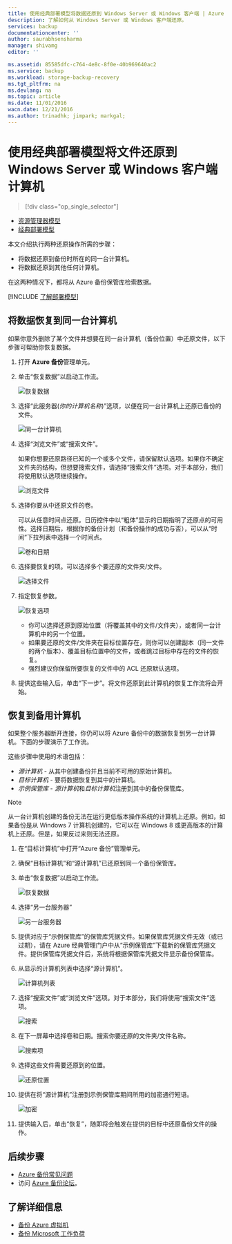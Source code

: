```yaml
---
title: 使用经典部署模型将数据还原到 Windows Server 或 Windows 客户端 | Azure
description: 了解如何从 Windows Server 或 Windows 客户端还原。
services: backup
documentationcenter: ''
author: saurabhsensharma
manager: shivamg
editor: ''

ms.assetid: 85585dfc-c764-4e8c-8f0e-40b969640ac2
ms.service: backup
ms.workload: storage-backup-recovery
ms.tgt_pltfrm: na
ms.devlang: na
ms.topic: article
ms.date: 11/01/2016
wacn.date: 12/21/2016
ms.author: trinadhk; jimpark; markgal;
---
```


# 使用经典部署模型将文件还原到 Windows Server 或 Windows 客户端计算机

> [!div class="op_single_selector"]
- [资源管理器模型](./backup-azure-restore-windows-server.md)
- [经典部署模型](./backup-azure-restore-windows-server-classic.md)

本文介绍执行两种还原操作所需的步骤：

- 将数据还原到备份时所在的同一台计算机。
- 将数据还原到其他任何计算机。

在这两种情况下，都将从 Azure 备份保管库检索数据。

[!INCLUDE [了解部署模型](../../includes/learn-about-deployment-models-classic-include.md)]

## 将数据恢复到同一台计算机
如果你意外删除了某个文件并想要在同一台计算机（备份位置）中还原文件，以下步骤可帮助你恢复数据。

1. 打开 **Azure 备份**管理单元。
2. 单击“恢复数据”以启动工作流。

    ![恢复数据](./media/backup-azure-restore-windows-server-classic/recover.png)
3. 选择“此服务器(*你的计算机名称*)”选项，以便在同一台计算机上还原已备份的文件。

    ![同一台计算机](./media/backup-azure-restore-windows-server-classic/samemachine.png)
4. 选择“浏览文件”或“搜索文件”。

    如果你想要还原路径已知的一个或多个文件，请保留默认选项。如果你不确定文件夹的结构，但想要搜索文件，请选择“搜索文件”选项。对于本部分，我们将使用默认选项继续操作。

    ![浏览文件](./media/backup-azure-restore-windows-server-classic/browseandsearch.png)
5. 选择你要从中还原文件的卷。

    可以从任意时间点还原。日历控件中以“粗体”显示的日期指明了还原点的可用性。选择日期后，根据你的备份计划（和备份操作的成功与否），可以从“时间”下拉列表中选择一个时间点。

    ![卷和日期](./media/backup-azure-restore-windows-server-classic/volanddate.png)
6. 选择要恢复的项。可以选择多个要还原的文件夹/文件。

    ![选择文件](./media/backup-azure-restore-windows-server-classic/selectfiles.png)
7. 指定恢复参数。

    ![恢复选项](./media/backup-azure-restore-windows-server-classic/recoveroptions.png)

   - 你可以选择还原到原始位置（将覆盖其中的文件/文件夹），或者同一台计算机中的另一个位置。
   - 如果要还原的文件/文件夹在目标位置存在，则你可以创建副本（同一文件的两个版本）、覆盖目标位置中的文件，或者跳过目标中存在的文件的恢复。
   - 强烈建议你保留所要恢复的文件中的 ACL 还原默认选项。
8. 提供这些输入后，单击“下一步”。将文件还原到此计算机的恢复工作流将会开始。

## 恢复到备用计算机
如果整个服务器断开连接，你仍可以将 Azure 备份中的数据恢复到另一台计算机。下面的步骤演示了工作流。

这些步骤中使用的术语包括：

- *源计算机* - 从其中创建备份并且当前不可用的原始计算机。
- *目标计算机* - 要将数据恢复到其中的计算机。
- *示例保管库* - *源计算机*和*目标计算机*注册到其中的备份保管库。<br/>

> [!NOTE]
> 从一台计算机创建的备份无法在运行更低版本操作系统的计算机上还原。例如，如果备份是从 Windows 7 计算机创建的，它可以在 Windows 8 或更高版本的计算机上还原。但是，如果反过来则无法还原。

1. 在“目标计算机”中打开“Azure 备份”管理单元。
2. 确保“目标计算机”和“源计算机”已还原到同一个备份保管库。
3. 单击“恢复数据”以启动工作流。

    ![恢复数据](./media/backup-azure-restore-windows-server-classic/recover.png)
4. 选择“另一台服务器”

    ![另一台服务器](./media/backup-azure-restore-windows-server-classic/anotherserver.png)
5. 提供对应于“示例保管库”的保管库凭据文件。如果保管库凭据文件无效（或已过期），请在 Azure 经典管理门户中从“示例保管库”下载新的保管库凭据文件。提供保管库凭据文件后，系统将根据保管库凭据文件显示备份保管库。
6. 从显示的计算机列表中选择“源计算机”。

    ![计算机列表](./media/backup-azure-restore-windows-server-classic/machinelist.png)
7. 选择“搜索文件”或“浏览文件”选项。对于本部分，我们将使用“搜索文件”选项。

    ![搜索](./media/backup-azure-restore-windows-server-classic/search.png)
8. 在下一屏幕中选择卷和日期。搜索你要还原的文件夹/文件名称。

    ![搜索项](./media/backup-azure-restore-windows-server-classic/searchitems.png)
9. 选择这些文件需要还原到的位置。

    ![还原位置](./media/backup-azure-restore-windows-server-classic/restorelocation.png)
10. 提供在将“源计算机”注册到示例保管库期间所用的加密通行短语。

    ![加密](./media/backup-azure-restore-windows-server-classic/encryption.png)
11. 提供输入后，单击“恢复”，随即将会触发在提供的目标中还原备份文件的操作。

## 后续步骤
- [Azure 备份常见问题](./backup-azure-backup-faq.md)
- 访问 [Azure 备份论坛](http://go.microsoft.com/fwlink/p/?LinkId=290933)。

## 了解详细信息
- [备份 Azure 虚拟机](./backup-azure-vms-introduction.md)
- [备份 Microsoft 工作负荷](./backup-azure-dpm-introduction-classic.md)

<!---HONumber=Mooncake_1212_2016-->